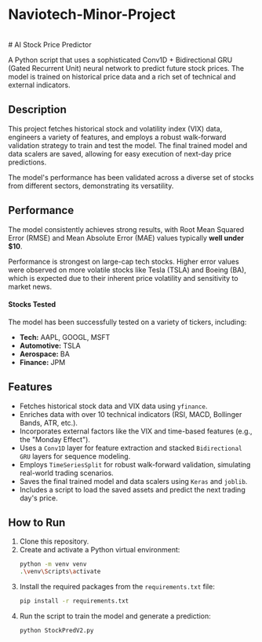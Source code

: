 # Naviotech-Minor-Project
<br>
# AI Stock Price Predictor

A Python script that uses a sophisticated Conv1D + Bidirectional GRU (Gated Recurrent Unit) neural network to predict future stock prices. The model is trained on historical price data and a rich set of technical and external indicators.

## Description

This project fetches historical stock and volatility index (VIX) data, engineers a variety of features, and employs a robust walk-forward validation strategy to train and test the model. The final trained model and data scalers are saved, allowing for easy execution of next-day price predictions.

The model's performance has been validated across a diverse set of stocks from different sectors, demonstrating its versatility.

## Performance

The model consistently achieves strong results, with Root Mean Squared Error (RMSE) and Mean Absolute Error (MAE) values typically **well under $10**.

Performance is strongest on large-cap tech stocks. Higher error values were observed on more volatile stocks like Tesla (TSLA) and Boeing (BA), which is expected due to their inherent price volatility and sensitivity to market news.

#### Stocks Tested
The model has been successfully tested on a variety of tickers, including:
- **Tech:** AAPL, GOOGL, MSFT
- **Automotive:** TSLA
- **Aerospace:** BA
- **Finance:** JPM

## Features
- Fetches historical stock data and VIX data using `yfinance`.
- Enriches data with over 10 technical indicators (RSI, MACD, Bollinger Bands, ATR, etc.).
- Incorporates external factors like the VIX and time-based features (e.g., the "Monday Effect").
- Uses a `Conv1D` layer for feature extraction and stacked `Bidirectional GRU` layers for sequence modeling.
- Employs `TimeSeriesSplit` for robust walk-forward validation, simulating real-world trading scenarios.
- Saves the final trained model and data scalers using `Keras` and `joblib`.
- Includes a script to load the saved assets and predict the next trading day's price.

## How to Run
1.  Clone this repository.
2.  Create and activate a Python virtual environment:
    ```bash
    python -m venv venv
    .\venv\Scripts\activate
    ```
3.  Install the required packages from the `requirements.txt` file:
    ```bash
    pip install -r requirements.txt
    ```
4.  Run the script to train the model and generate a prediction:
    ```bash
    python StockPredV2.py
    ```
